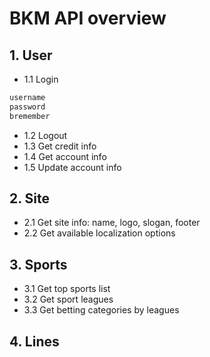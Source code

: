 # BKM API overview

## 1. User
* 1.1 Login

```js hl_lines="1-2"
username
password
bremember
```

* 1.2 Logout
* 1.3 Get credit info
* 1.4 Get account info
* 1.5 Update account info 


## 2. Site
* 2.1 Get site info: name, logo, slogan, footer
* 2.2 Get available localization options

## 3. Sports
* 3.1 Get top sports list
* 3.2 Get sport leagues
* 3.3 Get betting categories by leagues

## 4. Lines

